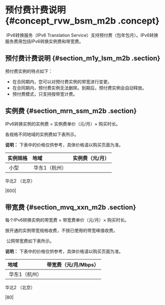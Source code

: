 # 预付费计费说明 {#concept_rvw_bsm_m2b .concept}

 IPv6转换服务（IPv6 Translation Service）支持预付费（包年包月）。IPv6转换服务费用包括IPv6转换实例费和带宽费。

## 预付费计费说明 {#section_m1y_lsm_m2b .section}

预付费实例的特点如下：

-   在合同期内，您可以对预付费实例的带宽进行变更。
-   在合同期内，预付费实例无法删除。到期后，预付费实例会自动释放。
-   预付费模式，只支持按带宽计费。

## 实例费 {#section_mrn_ssm_m2b .section}

IPv6转换实例的实例费 = 实例费单价（元/月）× 购买时长。

各规格不同地域的实例费如下表所示。

**说明：** 下表中的价格仅供参考，具体价格请以购买页面为准。

|实例规格|地域| 实例费（元/月）|
|:---|:-|:--------|
| 小型| 华东1（杭州）

华北2 （北京）

|600|

## 带宽费 {#section_mvq_xxn_m2b .section}

每个IPv6转换实例的带宽费 = 带宽费单价（元/月）× 购买时长。

按开通的实例带宽规格收费，不按已使用的带宽峰值收费。

 公网带宽费如下表所示。

**说明：** 下表中的价格仅供参考，具体价格请以购买页面为准。

|地域|带宽费（元/月/Mbps）|
|:-|:------------|
| 华东1（杭州）

华北2 （北京）

|80|


